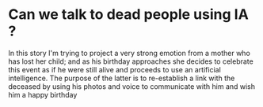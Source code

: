 # Can we talk to dead people using IA ?
In this story I'm trying to project a very strong emotion from a mother who has lost her child; and as his birthday approaches she decides to celebrate this event as if he were still alive and proceeds to use an artificial intelligence. The purpose of the latter is to re-establish a link with the deceased by using his photos and voice to communicate with him and wish him a happy birthday
